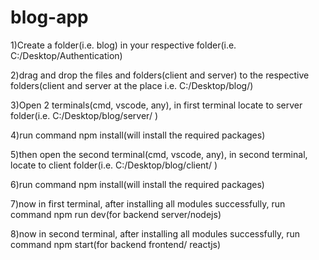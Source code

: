 # blog-app


1)Create a folder(i.e. blog) in your respective folder(i.e. C:/Desktop/Authentication)

2)drag and drop the files and folders(client and server) to the respective folders(client and server at the place i.e. C:/Desktop/blog/)

3)Open 2 terminals(cmd, vscode, any), in first terminal locate to server folder(i.e. C:/Desktop/blog/server/ )

4)run command npm install(will install the required packages)

5)then open the second terminal(cmd, vscode, any), in second terminal, locate to client folder(i.e. C:/Desktop/blog/client/ )

6)run command npm install(will install the required packages)

7)now in first terminal, after installing all modules successfully, run command npm run dev(for backend server/nodejs)

8)now in second terminal, after installing all modules successfully, run command npm start(for backend frontend/ reactjs)
